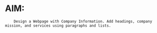 # AIM:
        Design a Webpage with Company Information. Add headings, company mission, and services using paragraphs and lists.
